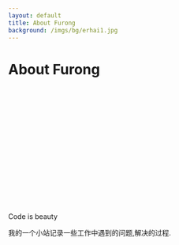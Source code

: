 ```yaml
---
layout: default
title: About Furong
background: /imgs/bg/erhai1.jpg
---
```


<div class="post">
	<h1 class="pageTitle">About Furong</h1>
  <div style="width:240px;height:240px;background: url(/imgs/avator.jpg) no-repeat ;background-size: cover;border-radius:240px;margin:1em auto 1em auto">
  </div>
	<p class="intro">Code is beauty</p>
	<p>我的一个小站记录一些工作中遇到的问题,解决的过程.</p>
</div>
